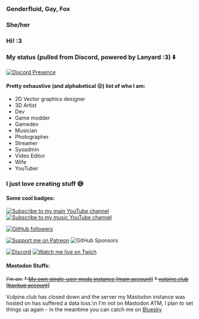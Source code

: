 ### Genderfluid, Gay, Fox
### She/her
### Hi! :3
### My status (pulled from Discord, powered by Lanyard :3) ⬇️
[![Discord Presence](https://lanyard.cnrad.dev/api/263241553072488448?bg=0d1117)](https://discord.benjifox.gay)
#### Pretty exhaustive (and alphabetical 😮) list of who I am:
* 2D Vector graphics designer
* 3D Artist
* Dev
* Game modder
* Gamedev
* Musician
* Photographer
* Streamer
* Sysadmin
* Video Editor
* Wife
* YouTuber
### I just love creating stuff 😅
#### Some cool badges:
[![Subscribe to my main YouTube channel](https://img.shields.io/youtube/channel/subscribers/UCkh2LBdoBAIcRM17te7sN_w?label=Subscribe&style=social)](https://link.benjifox.gay/subyt) [![Subscribe to my music YouTube channel](https://img.shields.io/youtube/channel/subscribers/UC60KFh04_GnF_t1aBlDgrVQ?label=Subscribe&logo=youtubemusic&style=social)](https://link.benjifox.gay/submusicyt)

[![GitHub followers](https://img.shields.io/github/followers/ddomino007?style=social)](https://github.com/ddomino007)

[![Support me on Patreon](https://img.shields.io/endpoint.svg?url=https%3A%2F%2Fshieldsio-patreon.vercel.app%2Fapi%3Fusername%3DBenjiThatFoxGuy%26type%3Dpatrons&style=social)](https://link.benjifox.gay/patreon) ![GitHub Sponsors](https://img.shields.io/github/sponsors/ddomino007?logo=github&style=social)

[![Discord](https://img.shields.io/discord/959465914024218705?label=Community&logo=discord&style=social)](https://link.benjifox.gay/discord) [![Watch me live on Twich](https://img.shields.io/twitch/status/benjithatfoxguy?style=social)](https://link.benjifox.gay/twitch)

#### Mastodon Stuffs:
~~I'm on:~~
~~* <a rel="me" href="https://mastodon.benjifox.gay">My own single-user mode instance [main account]</a>~~
~~* <a rel="me" href="https://vulpine.club/@benji">vulpine.club [backup account]</a>~~

Vulpine.club has closed down and the server my Mastodon instance was hosted on has suffered a data loss.\n
I'm not on Mastodon ATM, I plan to set things up again - in the meantime you can catch me on <a rel="me" href="https://link.benjifox.gay/bsky"> Bluesky</a>
